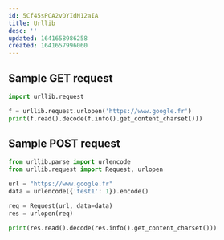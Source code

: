 ```yaml
---
id: 5Cf45sPCA2vDYIdN12aIA
title: Urllib
desc: ''
updated: 1641658986258
created: 1641657996060
---
```


## Sample GET request

```python
import urllib.request

f = urllib.request.urlopen('https://www.google.fr')
print(f.read().decode(f.info().get_content_charset()))
```

## Sample POST request

```py
from urllib.parse import urlencode
from urllib.request import Request, urlopen

url = "https://www.google.fr"
data = urlencode({'test1': 1}).encode()

req = Request(url, data=data)
res = urlopen(req)

print(res.read().decode(res.info().get_content_charset()))
```
